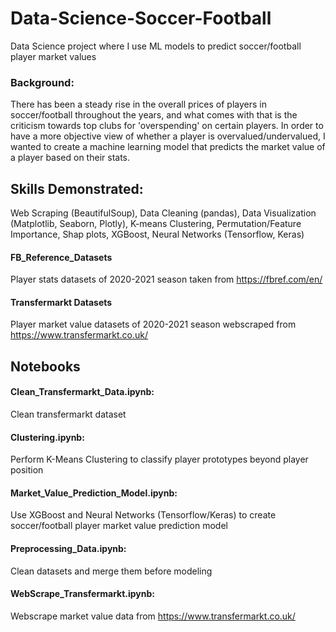 # Data-Science-Soccer-Football
Data Science project where I use ML models to predict soccer/football player market values

### Background:
There has been a steady rise in the overall prices of players in soccer/football throughout the years, and what comes with that is the criticism towards top clubs for 'overspending' on certain players. In order to have a more objective view of whether a player is overvalued/undervalued, I wanted to create a machine learning model that predicts the market value of a player based on their stats.

## Skills Demonstrated:
Web Scraping (BeautifulSoup), Data Cleaning (pandas), Data Visualization (Matplotlib, Seaborn, Plotly), K-means Clustering, Permutation/Feature Importance,
Shap plots, XGBoost, Neural Networks (Tensorflow, Keras)

#### FB_Reference_Datasets
Player stats datasets of 2020-2021 season taken from https://fbref.com/en/
#### Transfermarkt Datasets
Player market value datasets of 2020-2021 season webscraped from https://www.transfermarkt.co.uk/
## Notebooks 
#### Clean_Transfermarkt_Data.ipynb:
Clean transfermarkt dataset
#### Clustering.ipynb:
Perform K-Means Clustering to classify player prototypes beyond player position
#### Market_Value_Prediction_Model.ipynb:
Use XGBoost and Neural Networks (Tensorflow/Keras) to create soccer/football player market value prediction model
#### Preprocessing_Data.ipynb:
Clean datasets and merge them before modeling
#### WebScrape_Transfermarkt.ipynb:
Webscrape market value data from https://www.transfermarkt.co.uk/
